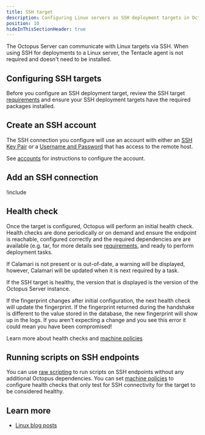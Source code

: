 ```yaml
---
title: SSH target
description: Configuring Linux servers as SSH deployment targets in Octopus.
position: 10
hideInThisSectionHeader: true
---
```


The Octopus Server can communicate with Linux targets via SSH. When using SSH for deployments to a Linux server, the Tentacle agent is not required and doesn't need to be installed.

## Configuring SSH targets

Before you configure an SSH deployment target, review the SSH target [requirements](/docs/infrastructure/deployment-targets/linux/ssh-requirements.md) and ensure your SSH deployment targets have the required packages installed.

## Create an SSH account

The SSH connection you configure will use an account with either an [SSH Key Pair](/docs/infrastructure/accounts/ssh-key-pair.md) or a [Username and Password](/docs/infrastructure/accounts/username-and-password.md) that has access to the remote host.

See [accounts](/docs/infrastructure/accounts/ssh-key-pair.md) for instructions to configure the account.

## Add an SSH connection

!include <configure-ssh-connection-target>

## Health check

Once the target is configured, Octopus will perform an initial health check. Health checks are done periodically or on demand and ensure the endpoint is reachable, configured correctly and the required dependencies are are available (e.g. tar, for more details see [requirements](/docs/infrastructure/deployment-targets/linux/ssh-requirements.md), and ready to perform deployment tasks.

If Calamari is not present or is out-of-date, a warning will be displayed, however, Calamari will be updated when it is next required by a task.

If the SSH target is healthy, the version that is displayed is the version of the Octopus Server instance.

If the fingerprint changes after initial configuration, the next health check will update the fingerprint. If the fingerprint returned during the handshake is different to the value stored in the database, the new fingerprint will show up in the logs. If you aren't expecting a change and you see this error it could mean you have been compromised!

Learn more about health checks and [machine policies](/docs/infrastructure/deployment-targets/machine-policies.md)

## Running scripts on SSH endpoints

You can use [raw scripting](/docs/deployments/custom-scripts/raw-scripting.md) to run scripts on SSH endpoints without any additional Octopus dependencies. You can set [machine policies](/docs/infrastructure/deployment-targets/machine-policies.md) to configure health checks that only test for SSH connectivity for the target to be considered healthy.

## Learn more

- [Linux blog posts](https://octopus.com/blog/tag/linux)
